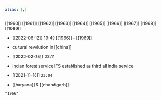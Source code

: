 ```yaml
---
alias: [,]
---
```

[[1960]] [[1961]] [[1962]] [[1963]] [[1964]] [[1965]] [[1966]] [[1967]] [[1968]] [[1969]]

- [[2022-06-12]] 19:49 [[1966]] - [[1969]]
- cultural revolution in [[china]]

- [[2022-02-25]] 23:11
- indian forest service IFS established as third all india service

- [[2021-11-16]] `23:04`
- [[haryana]] & [[chandigarh]]
```query
"1966"
```